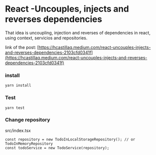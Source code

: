 # React -Uncouples, injects and reverses dependencies

That idea is uncoupling, injection and reverses of dependencies in react, using context, servicios and repositories.

link of the post: [https://hcastillaq.medium.com/react-uncouples-injects-and-reverses-dependencies-2103cfd0341f](https://hcastillaq.medium.com/react-uncouples-injects-and-reverses-dependencies-2103cfd0341f)

### install
```
yarn install
```

### Test
```
yarn test
```
### Change repository
src/index.tsx
```
const repository = new TodoInLocalStorageRepository(); // or TodoInMemoryRepository 
const todoService = new TodoService(repository);
```